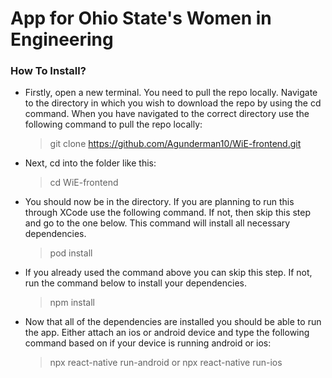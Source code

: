 # App for Ohio State's Women in Engineering

### How To Install?
* Firstly, open a new terminal. You need to pull the repo locally. Navigate to the directory in which you wish to download the repo by using the cd command. When you have navigated to the correct directory use the following command to pull the repo locally:
    > git clone https://github.com/Agunderman10/WiE-frontend.git

* Next, cd into the folder like this:
    > cd WiE-frontend

* You should now be in the directory. If you are planning to run this through XCode use the following command. If not, then skip this step and go to the one below. This command will install all necessary dependencies.
    > pod install

* If you already used the command above you can skip this step. If not, run the command below to install your dependencies.
    > npm install

* Now that all of the dependencies are installed you should be able to run the app. Either attach an ios or android device and type the following command based on if your device is running android or ios:
    > npx react-native run-android
    or
    > npx react-native run-ios